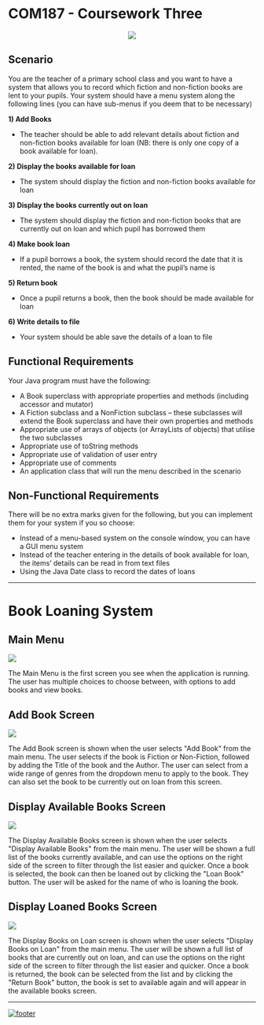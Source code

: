 # COM187 - Coursework Three

<div style="text-align:center"><img src ="http://imgserv.mythicalcuddles.xyz/Ulster%20University/COM187/CW3/logo.png" /></div>

## Scenario

You are the teacher of a primary school class and you want to have a system that allows you to record which fiction and non-fiction books are lent to your pupils. 
 Your system should have a menu system along the following lines (you can have sub-menus if you deem that to be necessary)  

**1) Add Books**
- The teacher should be able to add relevant details about fiction and non-fiction books available for loan (NB: there is only one copy of a book available for loan).   

**2) Display the books available for loan**
- The system should display the fiction and non-fiction books available for loan  

**3) Display the books currently out on loan**
- The system should display the fiction and non-fiction books that are currently out on loan and which pupil has borrowed them 

**4) Make book loan**
- If a pupil borrows a book, the system should record the date that it is rented, the name of the book is and what the pupil’s name is  
 
**5) Return book**
- Once a pupil returns a book, then the book should be made available for loan  

**6) Write details to file**
- Your system should be able save the details of a loan to file 

## Functional Requirements

Your Java program must have the following:   
- A Book superclass with appropriate properties and methods  (including accessor and mutator)
- A Fiction subclass and a NonFiction subclass – these subclasses will extend the Book superclass and have their own properties and methods
- Appropriate use of arrays of objects (or ArrayLists of objects) that utilise the two subclasses
- Appropriate use of toString methods
- Appropriate use of validation of user entry
- Appropriate use of comments
- An application class that will run the menu described in the scenario

## Non-Functional Requirements   

There will be no extra marks given for the following, but you can implement them for your system if you so choose:   
- Instead of a menu-based system on the console window, you can have a GUI menu system
- Instead of the teacher entering in the details of book available for loan, the items’ details can be read in from text files
- Using the Java Date class to record the dates of loans 

___

# Book Loaning System

<p align="center">
    <h2>Main Menu</h2>
    <img src="http://imgserv.mythicalcuddles.xyz/Ulster%20University/COM187/CW3/MainMenu.png" />
    <p>The Main Menu is the first screen you see when the application is running. The user has multiple choices to choose between, with options to add books and view books.</p>
    <h2>Add Book Screen</h2>
    <img src="http://imgserv.mythicalcuddles.xyz/Ulster%20University/COM187/CW3/AddBook.png" />
    <p>The Add Book screen is shown when the user selects "Add Book" from the main menu. The user selects if the book is Fiction or Non-Fiction, followed by adding the Title of the book and the Author. The user can select from a wide range of genres from the dropdown menu to apply to the book. They can also set the book to be currently out on loan from this screen.</p>
    <h2>Display Available Books Screen</h2>
    <img src="http://imgserv.mythicalcuddles.xyz/Ulster%20University/COM187/CW3/DisplayAvailableBooks.png" />
    <p>The Display Available Books screen is shown when the user selects "Display Available Books" from the main menu. The user will be shown a full list of the books currently available, and can use the options on the right side of the screen to filter through the list easier and quicker. Once a book is selected, the book can then be loaned out by clicking the "Loan Book" button. The user will be asked for the name of who is loaning the book.</p>
    <h2>Display Loaned Books Screen</h2>
    <img src="http://imgserv.mythicalcuddles.xyz/Ulster%20University/COM187/CW3/DisplayLoanedBooks.png" />
    <p>The Display Books on Loan screen is shown when the user selects "Display Books on Loan" from the main menu. The user will be shown a full list of books that are currently out on loan, and can use the options on the right side of the screen to filter through the list easier and quicker. Once a book is returned, the book can be selected from the list and by clicking the "Return Book" button, the book is set to available again and will appear in the available books screen.</p>
</p>

___

[![footer](http://imgserv.mythicalcuddles.xyz/MythicalCuddles.png)](https://github.com/MythicalCuddles)

